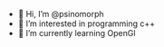 - 👋 Hi, I’m @psinomorph
- 👀 I’m interested in programming c++
- 🌱 I’m currently learning OpenGl

<!---
psinomorph/psinomorph is a ✨ special ✨ repository because its `README.md` (this file) appears on your GitHub profile.
You can click the Preview link to take a look at your changes.
--->
